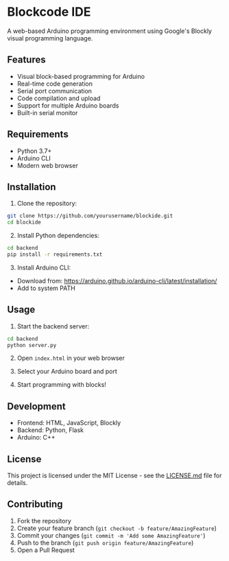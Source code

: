 # Blockcode IDE

A web-based Arduino programming environment using Google's Blockly visual programming language.

## Features

- Visual block-based programming for Arduino
- Real-time code generation
- Serial port communication
- Code compilation and upload
- Support for multiple Arduino boards
- Built-in serial monitor

## Requirements

- Python 3.7+
- Arduino CLI
- Modern web browser

## Installation

1. Clone the repository:
```bash
git clone https://github.com/yourusername/blockide.git
cd blockide
```

2. Install Python dependencies:
```bash
cd backend
pip install -r requirements.txt
```

3. Install Arduino CLI:
- Download from: https://arduino.github.io/arduino-cli/latest/installation/
- Add to system PATH

## Usage

1. Start the backend server:
```bash
cd backend
python server.py
```

2. Open `index.html` in your web browser

3. Select your Arduino board and port

4. Start programming with blocks!

## Development

- Frontend: HTML, JavaScript, Blockly
- Backend: Python, Flask
- Arduino: C++

## License

This project is licensed under the MIT License - see the [LICENSE.md](LICENSE.md) file for details.

## Contributing

1. Fork the repository
2. Create your feature branch (`git checkout -b feature/AmazingFeature`)
3. Commit your changes (`git commit -m 'Add some AmazingFeature'`)
4. Push to the branch (`git push origin feature/AmazingFeature`)
5. Open a Pull Request
